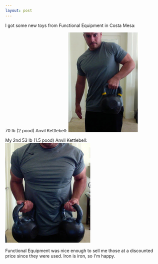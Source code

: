 ```yaml
---
layout: post
---
```

I got some new toys from Functional Equipment in Costa Mesa:

70 lb (2 pood) Anvil Kettlebell:
<img src="/downloads/kb70lb.jpg">

My 2nd 53 lb (1.5 pood) Anvil Kettlebell:
<img src="/downloads/kb53lbx2.jpg">

Functional Equipment was nice enough to sell me those at a discounted price since they were used. Iron is iron, so I'm happy.